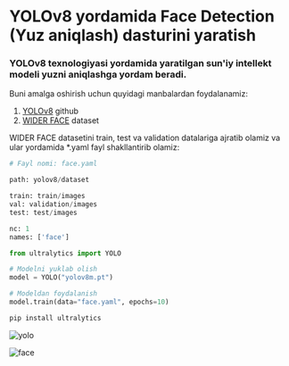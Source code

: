 # YOLOv8 yordamida Face Detection (Yuz aniqlash) dasturini yaratish
### YOLOv8 texnologiyasi yordamida yaratilgan sun'iy intellekt modeli yuzni aniqlashga yordam beradi.

Buni amalga oshirish uchun quyidagi manbalardan foydalanamiz:

1. [YOLOv8](https://github.com/ultralytics/ultralytics) github
2. [WIDER FACE](http://shuoyang1213.me/WIDERFACE/) dataset

WIDER FACE datasetini train, test va validation datalariga ajratib olamiz va ular yordamida *.yaml fayl shakllantirib olamiz:

```python
# Fayl nomi: face.yaml

path: yolov8/dataset

train: train/images
val: validation/images
test: test/images

nc: 1
names: ['face']
```


```python
from ultralytics import YOLO

# Modelni yuklab olish
model = YOLO("yolov8m.pt")

# Modeldan foydalanish
model.train(data="face.yaml", epochs=10)
```

```bash
pip install ultralytics
```
![yolo](https://cdn-images-1.medium.com/v2/resize:fill:1600:480/gravity:fp:0.5:0.4/1*9gavyPR_Z0NHBm8mu6Z5dA.png)

![face](https://i.pinimg.com/originals/2b/db/ee/2bdbeec2feb61c059e86b4868a970879.jpg)
